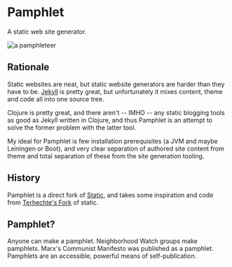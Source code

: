 # Pamphlet

A static web site generator.

![a pamphleteer](https://upload.wikimedia.org/wikipedia/commons/e/ea/Pamphleteer.jpg)

## Rationale

Static websites are neat, but static website generators are harder
than they have to be. [Jekyll][] is pretty great, but unfortunately it
mixes content, theme and code all into one source tree.

[Jekyll]: http://jekyllrb.com/

Clojure is pretty great, and there aren't -- IMHO -- any static
blogging tools as good as Jekyll written in Clojure, and thus Pamphlet
is an attempt to solve the former problem with the latter tool.

My ideal for Pamphlet is few installation prerequisites (a JVM and
maybe Leiningen or Boot), and very clear separation of authored site
content from theme and total separation of these from the site
generation tooling.

## History

Pamphlet is a direct fork of [Static][], and takes some inspiration
and code from [Terhechte's Fork][Terhechte] of static.

[Static]: https://github.com/nakkaya/static
[Terhechte]: https://github.com/terhechte/static

## Pamphlet?

Anyone can make a pamphlet. Neighborhood Watch groups make
pamphlets. Marx's Communist Manifesto was published as a pamphlet.
Pamphlets are an accessible, powerful means of self-publication. 
